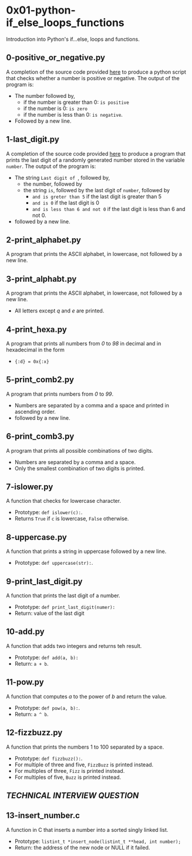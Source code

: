 # 0x01-python-if_else_loops_functions

Introduction into Python's if...else, loops and functions.

## 0-positive_or_negative.py

A completion of the source code provided [here](https://alx-intranet.hbtn.io/rltoken/rkvoXPA-lS3TAaemM9sChg) to produce a python script that checks whether a number is positive or negative.
The output of the program is:
- The number followed by,
	- if the number is greater than 0: ``` is positive ```
	- if the number is 0: ``` is zero ```
	- if the number is less than 0: ``` is negative ```.
- Followed by a new line.

## 1-last_digit.py

A completion of the source code provided [here](https://alx-intranet.hbtn.io/rltoken/hU682hcMxVchqWAcmh32tA) to produce a program that prints the last digit of a randomly generated number stored in the variable ``` number ```.
The output of the program is:
- The string ```Last digit of ```, followed by,
	- the number, followed by
	- the string ``` is ```, followed by the last digit of ``` number ```, followed by
		- ``` and is greter than 5 ``` if the last digit is greater than 5
		- ``` and is 0 ``` if the last digit is 0
		- ``` and is less than 6 and not 0 ``` if the last digit is less than 6 and not 0.
- followed by a new line.

## 2-print_alphabet.py

A program that prints the ASCII alphabet, in lowercase, not followed by a new line.

## 3-print_alphabt.py

A program that prints the ASCII alphabet, in lowercase, not followed by a new line.
- All letters except *q* and *e* are printed.

## 4-print_hexa.py

A program that prints all numbers from *0* to *98* in decimal and in hexadecimal in the form
- ``` {:d} = 0x{:x} ```

## 5-print_comb2.py

A program that prints numbers from *0* to *99*.
- Numbers are separated by a comma and a space and printed in ascending order.
- followed by a new line.

## 6-print_comb3.py

A program that prints all possible combinations of two digits.
- Numbers are separated by a comma and a space.
- Only the smallest combination of two digits is printed.

## 7-islower.py

A function that checks for lowercase character.
- Prototype: ``` def islower(c): ```.
- Returns ``` True ``` if ``` c ``` is lowercase, ``` False ``` otherwise.

## 8-uppercase.py

A function that prints a string in uppercase followed by a new line.
- Prototype: ``` def uppercase(str): ```.

## 9-print_last_digit.py

A function that prints the last digit of a number.
- Prototype: ``` def print_last_digit(numer): ```
- Return: value of the last digit

## 10-add.py

A function that adds two integers and returns teh result.
- Prototype: ``` def add(a, b): ```
- Return: ``` a + b ```.

## 11-pow.py

A function that computes *a* to the power of *b* and return the value.
- Prototype: ``` def pow(a, b): ```.
- Return: ``` a ^ b ```.

## 12-fizzbuzz.py

A function that prints the numbers 1 to 100 separated by a space.
- Prototype: ``` def fizzbuzz(): ```.
- For multiple of three and five, ``` FizzBuzz ``` is printed instead.
- For multiples of three, ``` Fizz ``` is printed instead.
- For multiples of five, ``` Buzz ``` is printed instead.

## *TECHNICAL INTERVIEW QUESTION*

## 13-insert_number.c

A function in C that inserts a number into a sorted singly linked list.
- Prototype: ``` listint_t *insert_node(listint_t **head, int number); ```
- Return: the address of the new node or NULL if it failed.
